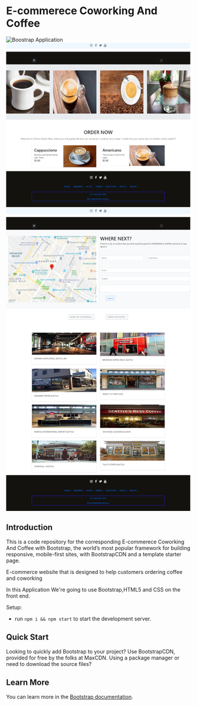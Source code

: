 # E-commerece Coworking And Coffee

![Boostrap Application](./READmeImg/homescreen.png) 
![Bootstrap Application](./READmeImg/coffeescreen.png)
![Bootstrap Application](./READmeImg/locationscreen.png)

## Introduction

This is a code repository for the corresponding E-commerece Coworking And Coffee with Bootstrap, the world’s most popular framework for building responsive, mobile-first sites, with BootstrapCDN and a template starter page.

E-commerce website that is designed to help customers ordering coffee and coworking

In this Application We're going to use Bootstrap,HTML5 and CSS on the front end.



Setup:

- run `npm i && npm start` to start the development server.

## Quick Start

Looking to quickly add Bootstrap to your project? Use BootstrapCDN, provided for free by the folks at MaxCDN. Using a package manager or need to download the source files?

## Learn More

You can learn more in the [Bootstrap documentation](https://getbootstrap.com/docs/4.0/getting-started/introduction/).
